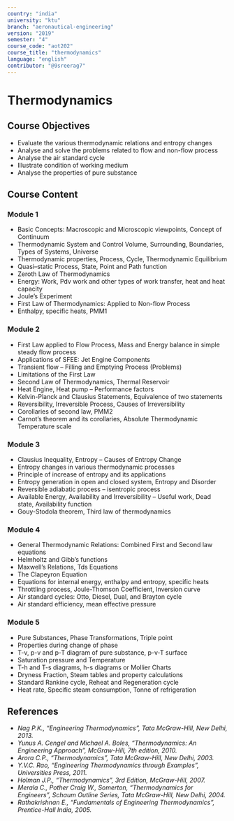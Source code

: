 ```yaml
---
country: "india"
university: "ktu"
branch: "aeronautical-engineering"
version: "2019"
semester: "4"
course_code: "aot202"
course_title: "thermodynamics"
language: "english"
contributor: "@9sreerag7"
---
```


# Thermodynamics

## Course Objectives

- Evaluate the various thermodynamic relations and entropy changes
- Analyse and solve the problems related to flow and non-flow process
- Analyse the air standard cycle
- Illustrate condition of working medium
- Analyse the properties of pure substance

## Course Content

### Module 1

- Basic Concepts: Macroscopic and Microscopic viewpoints, Concept of Continuum
- Thermodynamic System and Control Volume, Surrounding, Boundaries, Types of Systems, Universe
- Thermodynamic properties, Process, Cycle, Thermodynamic Equilibrium
- Quasi–static Process, State, Point and Path function
- Zeroth Law of Thermodynamics
- Energy: Work, Pdv work and other types of work transfer, heat and heat capacity
- Joule’s Experiment
- First Law of Thermodynamics: Applied to Non-flow Process
- Enthalpy, specific heats, PMM1

### Module 2

- First Law applied to Flow Process, Mass and Energy balance in simple steady flow process
- Applications of SFEE: Jet Engine Components
- Transient flow – Filling and Emptying Process (Problems)
- Limitations of the First Law
- Second Law of Thermodynamics, Thermal Reservoir
- Heat Engine, Heat pump – Performance factors
- Kelvin-Planck and Clausius Statements, Equivalence of two statements
- Reversibility, Irreversible Process, Causes of Irreversibility
- Corollaries of second law, PMM2
- Carnot’s theorem and its corollaries, Absolute Thermodynamic Temperature scale

### Module 3

- Clausius Inequality, Entropy – Causes of Entropy Change
- Entropy changes in various thermodynamic processes
- Principle of increase of entropy and its applications
- Entropy generation in open and closed system, Entropy and Disorder
- Reversible adiabatic process – isentropic process
- Available Energy, Availability and Irreversibility – Useful work, Dead state, Availability function
- Gouy-Stodola theorem, Third law of thermodynamics

### Module 4

- General Thermodynamic Relations: Combined First and Second law equations
- Helmholtz and Gibb’s functions
- Maxwell’s Relations, Tds Equations
- The Clapeyron Equation
- Equations for internal energy, enthalpy and entropy, specific heats
- Throttling process, Joule-Thomson Coefficient, Inversion curve
- Air standard cycles: Otto, Diesel, Dual, and Brayton cycle
- Air standard efficiency, mean effective pressure

### Module 5

- Pure Substances, Phase Transformations, Triple point
- Properties during change of phase
- T-v, p-v and p-T diagram of pure substance, p-v-T surface
- Saturation pressure and Temperature
- T-h and T-s diagrams, h-s diagrams or Mollier Charts
- Dryness Fraction, Steam tables and property calculations
- Standard Rankine cycle, Reheat and Regeneration cycle
- Heat rate, Specific steam consumption, Tonne of refrigeration

## References

- *Nag P.K., “Engineering Thermodynamics”, Tata McGraw-Hill, New Delhi, 2013.*
- *Yunus A. Cengel and Michael A. Boles, “Thermodynamics: An Engineering Approach”, McGraw-Hill, 7th edition, 2010.*
- *Arora C.P., “Thermodynamics”, Tata McGraw-Hill, New Delhi, 2003.*
- *Y.V.C. Rao, “Engineering Thermodynamics through Examples”, Universities Press, 2011.*
- *Holman J.P., “Thermodynamics”, 3rd Edition, McGraw-Hill, 2007.*
- *Merala C., Pother Craig W., Somerton, “Thermodynamics for Engineers”, Schaum Outline Series, Tata McGraw-Hill, New Delhi, 2004.*
- *Rathakrishnan E., “Fundamentals of Engineering Thermodynamics”, Prentice-Hall India, 2005.*
